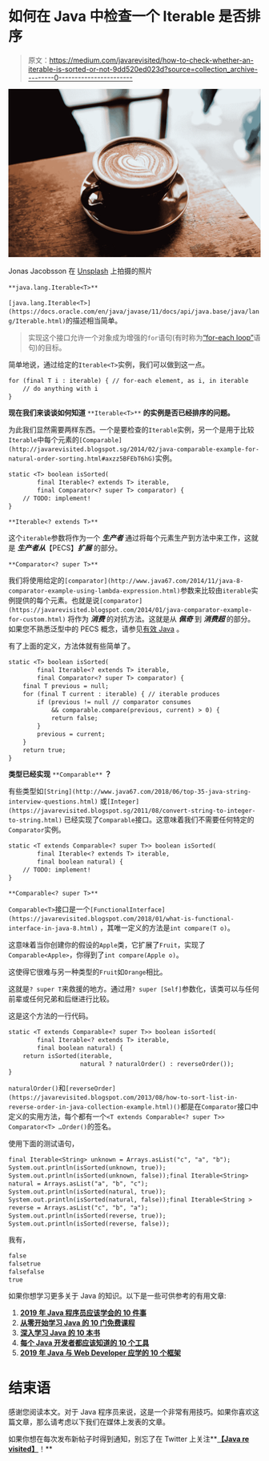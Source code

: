 # 如何在 Java 中检查一个 Iterable 是否排序

> 原文：<https://medium.com/javarevisited/how-to-check-whether-an-iterable-is-sorted-or-not-9dd520ed023d?source=collection_archive---------0----------------------->

![](img/c6ddd5ce1f9bba4a4dbc0ab81e2d28c6.png)

Jonas Jacobsson 在 [Unsplash](https://unsplash.com?utm_source=medium&utm_medium=referral) 上拍摄的照片

`**java.lang.Iterable<T>**`

`[java.lang.Iterable<T>](https://docs.oracle.com/en/java/javase/11/docs/api/java.base/java/lang/Iterable.html)`的描述相当简单。

> 实现这个接口允许一个对象成为增强的`for`语句(有时称为[“for-each loop”](https://javarevisited.blogspot.com/2015/08/java-8-journey-of-for-loop-in-java.html)语句)的目标。

简单地说，通过给定的`Iterable<T>`实例，我们可以做到这一点。

```
for (final T i : iterable) { // for-each element, as i, in iterable
    // do anything with i
}
```

**现在我们来谈谈如何知道** `**Iterable<T>**` **的实例是否已经排序的问题。**

为此我们显然需要两样东西。一个是要检查的`Iterable`实例，另一个是用于比较`Iterable`中每个元素的`[Comparable](http://javarevisited.blogspot.sg/2014/02/java-comparable-example-for-natural-order-sorting.html#axzz5BFEbT6hG)`实例。

```
static <T> boolean isSorted(
        final Iterable<? extends T> iterable,
        final Comparator<? super T> comparator) {
    // TODO: implement!
}
```

`**Iterable<? extends T>**`

这个`iterable`参数将作为一个 ***生产者*** 通过将每个元素生产到方法中来工作，这就是 ***生产者从***【PECS】***扩展*** 的部分。

`**Comparator<? super T>**`

我们将使用给定的`[comparator](http://www.java67.com/2014/11/java-8-comparator-example-using-lambda-expression.html)`参数来比较由`iterable`实例提供的每个元素。也就是说`[comparator](https://javarevisited.blogspot.com/2014/01/java-comparator-example-for-custom.html)` [](https://javarevisited.blogspot.com/2014/01/java-comparator-example-for-custom.html)将作为 ***消费*** 的对抗方法。这就是从 ***佩奇*** 到 ***消费超*** 的部分。如果您不熟悉泛型中的 PECS 概念，请参见[有效 Java](http://www.amazon.com/dp/0321356683/?tag=javamysqlanta-20) 。

有了上面的定义，方法体就有些简单了。

```
static <T> boolean isSorted(
        final Iterable<? extends T> iterable,
        final Comparator<? super T> comparator) {
    final T previous = null;
    for (final T current : iterable) { // iterable produces
        if (previous != null // comparator consumes
            && comparable.compare(previous, current) > 0) {
            return false;
        }
        previous = current;
    }
    return true;
}
```

**类型已经实现** `**Comparable**` **？**

有些类型如`[String](http://www.java67.com/2018/06/top-35-java-string-interview-questions.html)` [](http://www.java67.com/2018/06/top-35-java-string-interview-questions.html)或`[Integer](https://javarevisited.blogspot.sg/2011/08/convert-string-to-integer-to-string.html)` [](https://javarevisited.blogspot.sg/2011/08/convert-string-to-integer-to-string.html)已经实现了`Comparable`接口。这意味着我们不需要任何特定的`Comparator`实例。

```
static <T extends Comparable<? super T>> boolean isSorted(
        final Iterable<? extends T> iterable,
        final boolean natural) {
    // TODO: implement!
}
```

`**Comparable<? super T>**`

`Comparable<T>`接口是一个`[FunctionalInterface](https://javarevisited.blogspot.com/2018/01/what-is-functional-interface-in-java-8.html)` [](https://javarevisited.blogspot.com/2018/01/what-is-functional-interface-in-java-8.html)，其唯一定义的方法是`int compare(T o)`。

这意味着当你创建你的假设的`Apple`类，它扩展了`Fruit`，实现了`Comparable<Apple>`，你得到了`int compare(Apple o)`。

这使得它很难与另一种类型的`Fruit`如`Orange`相比。

这就是`? super T`来救援的地方。通过用`? super [Self]`参数化，该类可以与任何前辈或任何兄弟和后继进行比较。

这是这个方法的一行代码。

```
static <T extends Comparable<? super T>> boolean isSorted(
        final Iterable<? extends T> iterable,
        final boolean natural) {
    return isSorted(iterable,
                    natural ? naturalOrder() : reverseOrder());
}
```

`naturalOrder()`和`[reverseOrder](https://javarevisited.blogspot.com/2013/08/how-to-sort-list-in-reverse-order-in-java-collection-example.html)()`都是在`Comparator`接口中定义的实用方法，每个都有一个`<T extends Comparable<? super T>> Comparator<T> …Order()`的签名。

使用下面的测试语句，

```
final Iterable<String> unknown = Arrays.asList("c", "a", "b");
System.out.println(isSorted(unknown, true));
System.out.println(isSorted(unknown, false));final Iterable<String> natural = Arrays.asList("a", "b", "c");
System.out.println(isSorted(natural, true));
System.out.println(isSorted(natural, false));final Iterable<String > reverse = Arrays.asList("c", "b", "a");
System.out.println(isSorted(reverse, true));
System.out.println(isSorted(reverse, false));
```

我有，

```
false
falsetrue
falsefalse
true
```

如果你想学习更多关于 Java 的知识。以下是一些可供参考的有用文章:

1.  [**2019 年 Java 程序员应该学会的 10 件事**](https://javarevisited.blogspot.com/2017/12/10-things-java-programmers-should-learn.html#axzz5atl0BngO)
2.  [**从零开始学习 Java 的 10 门免费课程**](http://www.java67.com/2018/08/top-10-free-java-courses-for-beginners-experienced-developers.html)
3.  [**深入学习 Java 的 10 本书**](https://medium.freecodecamp.org/must-read-books-to-learn-java-programming-327a3768ea2f)
4.  [**每个 Java 开发者都应该知道的 10 个工具**](http://www.java67.com/2018/04/10-tools-java-developers-should-learn.html)
5.  [**2019 年 Java 与 Web Developer 应学的 10 个框架**](http://javarevisited.blogspot.sg/2018/01/10-frameworks-java-and-web-developers-should-learn.html)

# 结束语

感谢您阅读本文。对于 Java 程序员来说，这是一个非常有用技巧。如果你喜欢这篇文章，那么请考虑以下我们在媒体上发表的文章。

如果你想在每次发布新帖子时得到通知，别忘了在 Twitter 上关注**[**【Java re visited】**](https://twitter.com/javarevisited)！**